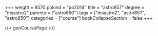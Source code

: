 +++
weight = 8570
pokind = "po2014"
title = "astro857"
degree = "msastro2"
parents = ["astro850"]
tags = ["msastro2", "astro857", "astro850"]
categories = ["course"]
bookCollapseSection = false
+++

{{< genCoursePage >}}
